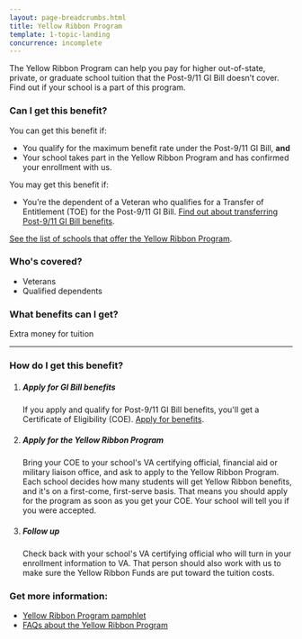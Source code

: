 ```yaml
---
layout: page-breadcrumbs.html
title: Yellow Ribbon Program
template: 1-topic-landing
concurrence: incomplete
---
```


The Yellow Ribbon Program can help you pay for higher out-of-state, private, or graduate school tuition that the Post-9/11 GI Bill doesn’t cover. Find out if your school is a part of this program.

<div class="call-out" markdown="1">

### Can I get this benefit?
You can get this benefit if:

 - You qualify for the maximum benefit rate under the Post-9/11 GI Bill, **and**
 - Your school takes part in the Yellow Ribbon Program and has confirmed your enrollment with us.

You may get this benefit if:
 - You’re the dependent of a Veteran who qualifies for a Transfer of Entitlement (TOE) for the Post-9/11 GI Bill. [Find out about transferring Post-9/11 GI Bill benefits](/education/gi-bill/transfer/).

[See the list of schools that offer the Yellow Ribbon Program](http://www.benefits.va.gov/GIBILL/yellow_ribbon/yrp_list_2015.asp).

### Who's covered?

- Veterans
- Qualified dependents 
</div>

### What benefits can I get? 
Extra money for tuition


------

### How do I get this benefit?

<ol class="process">
<li class="step one">

<div markdown="1">

##### Apply for GI Bill benefits
If you apply and qualify for Post-9/11 GI Bill benefits, you'll get a Certificate of Eligibility (COE). [Apply for benefits](/education/apply-for-education-benefits/).
</div>
</li>

<li class="step two">
<div markdown="1">

##### Apply for the Yellow Ribbon Program
Bring your COE to your school's VA certifying official, financial aid or military liaison office, and ask to apply to the Yellow Ribbon Program. Each school decides how many students will get Yellow Ribbon benefits, and it's on a first-come, first-serve basis. That means you should apply for the program as soon as you get your COE. Your school will tell you if you were accepted.  


</div>
</li>

<li class="step three last">
<div markdown="1">

##### Follow up
Check back with your school's VA certifying official who will turn in your enrollment information to VA. That person should also work with us to make sure the Yellow Ribbon Funds are put toward the tuition costs. 
</div>

</li>
</ol>

### Get more information:
- [Yellow Ribbon Program pamphlet](http://www.benefits.va.gov/gibill/docs/pamphlets/Yellow_Ribbon_Pamphlet.pdf)
- [FAQs about the Yellow Ribbon Program](http://www.benefits.va.gov/gibill/docs/factsheets/2012_Yellow_Ribbon_Student_FAQs.pdf)
